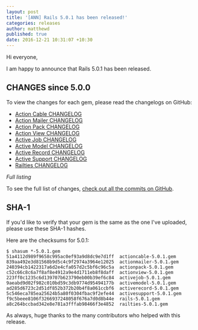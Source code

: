 ```yaml
---
layout: post
title: '[ANN] Rails 5.0.1 has been released!'
categories: releases
author: matthewd
published: true
date: 2016-12-21 10:31:07 +10:30
---
```


Hi everyone,

I am happy to announce that Rails 5.0.1 has been released.

## CHANGES since 5.0.0

To view the changes for each gem, please read the changelogs on GitHub:

* [Action Cable CHANGELOG](https://github.com/rails/rails/blob/v5.0.1/actioncable/CHANGELOG.md)
* [Action Mailer CHANGELOG](https://github.com/rails/rails/blob/v5.0.1/actionmailer/CHANGELOG.md)
* [Action Pack CHANGELOG](https://github.com/rails/rails/blob/v5.0.1/actionpack/CHANGELOG.md)
* [Action View CHANGELOG](https://github.com/rails/rails/blob/v5.0.1/actionview/CHANGELOG.md)
* [Active Job CHANGELOG](https://github.com/rails/rails/blob/v5.0.1/activejob/CHANGELOG.md)
* [Active Model CHANGELOG](https://github.com/rails/rails/blob/v5.0.1/activemodel/CHANGELOG.md)
* [Active Record CHANGELOG](https://github.com/rails/rails/blob/v5.0.1/activerecord/CHANGELOG.md)
* [Active Support CHANGELOG](https://github.com/rails/rails/blob/v5.0.1/activesupport/CHANGELOG.md)
* [Railties CHANGELOG](https://github.com/rails/rails/blob/v5.0.1/railties/CHANGELOG.md)

*Full listing*

To see the full list of changes, [check out all the commits on
GitHub](https://github.com/rails/rails/compare/v5.0.0...v5.0.1).

## SHA-1

If you'd like to verify that your gem is the same as the one I've uploaded,
please use these SHA-1 hashes.

Here are the checksums for 5.0.1:

```
$ shasum *-5.0.1.gem
51a4112d989f9658c995ac0ef93a9d8dc9e7d1ff  actioncable-5.0.1.gem
839aa492e3d81568b9d5c4c9f2974a3964e12025  actionmailer-5.0.1.gem
240394cb1422317a6d2e4cfa057d2c5bf6c96c5a  actionpack-5.0.1.gem
c52c66c8c6a7f8af8e4912a9e4d1711eb8f8daff  actionview-5.0.1.gem
223ff0c1235c6d139707b623790eb00b39ef6c84  activejob-5.0.1.gem
9aeabd9d02f982c010bd59c3db9774d95494177b  activemodel-5.0.1.gem
ad285d6723c2d51df852b372b20b4f8a061ccbf6  activerecord-5.0.1.gem
5c546eca785ea25624b5a80f0304fbac9f2efe44  activesupport-5.0.1.gem
f9c5beee8106f3266937248058f676a7d0d8b44e  rails-5.0.1.gem
a8c264bccbad342e8e781a3fffab98466f3e4852  railties-5.0.1.gem
```

As always, huge thanks to the many contributors who helped with this release.

